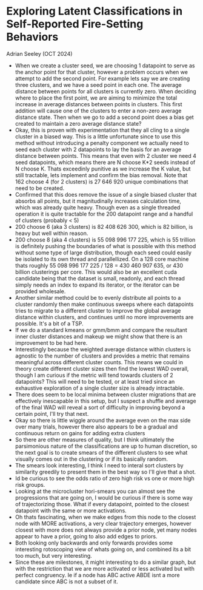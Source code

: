 # Exploring Latent Classifications in Self-Reported Fire-Setting Behaviors

Adrian Seeley (OCT 2024)

- When we create a cluster seed, we are choosing 1 datapoint to serve as the anchor point for that cluster, however a problem occurs when we attempt to add the second point. For example lets say we are creating three clusters, and we have a seed point in each one. The average distance between points for all clusters is currently zero. When deciding where to place the first point, we are aiming to minimize the total increase in average distances between points in clusters. This first addition will cause one of the clusters to enter a non-zero average distance state. Then when we go to add a second point does a bias get created to maintain a zero average distance state? 
- Okay, this is proven with experimentation that they all cling to a single cluster in a biased way. This is a little unfortunate since to use this method without introducing a penalty component we actually need to seed each cluster with 2 datapoints to lay the basis for an average distance between points. This means that even with 2 cluster we need 4 seed datapoints, which means there are N choose K*2 seeds instead of N choose K. Thats exceedinly punitive as we increase the K value, but still tractable, lets implement and confirm the bias removal. Note that 162 choose 4 (for 2 clusters) is 27 646 920 unique combinations that need to be created.
- Confirmed that this does remove the issue of a single biased cluster that absorbs all points, but it magnitudinally increases calculation time, which was already quite heavy. Though even as a single threaded operation it is quite tractable for the 200 datapoint range and a handful of clusters (probably < 5)
- 200 choose 6 (aka 3 clusters) is 82 408 626 300, which is 82 billion, is heavy but well within reason. 
- 200 choose 8 (aka 4 clusters) is 55 098 996 177 225, which is 55 trillion is definitely pushing the boundaries of what is possible with this method without some type of large distribution, though each seed could easily be isolated to its own thread and parallellized. On a 128 core machine thats roughly 55 098 996 177 225 / 128 = 430 460 907 635, or 430 billion clusterings per core. This would also be an excellent cuda candidate being that the dataset is small, readonly, and each thread simply needs an index to expand its iterator, or the iterator can be provided wholesale.
- Another similar method could be to evenly distribute all points to a cluster randomly then make continuous sweeps where each datapoints tries to migrate to a different cluster to improve the global average distance within clusters, and continues until no more improvements are possible. It's a bit of a TSP.
- If we do a standard kmeans or gmm/bmm and compare the resultant inner cluster distances and makeup we might show that there is an improvement to be had here.
- Interestingly because the weighted average distance within clusters is agnostic to the number of clusters and provides a metric that remains meaningful across different cluster counts. This means we could in theory create different cluster sizes then find the lowest WAD overall, though I am curious if the metric will tend towards clusters of 2 datapoints? This will need to be tested, or at least tried since an exhaustive exploration of a single cluster size is already intractable.
- There does seem to be local minima between cluster migrations that are effectively inescapable in this setup, but I suspect a shuffle and average of the final WAD will reveal a sort of difficulty in improving beyond a certain point, I'll try that next.
- Okay so there is little wiggle around the average even on the max side over many trials, however there also appears to be a gradual and continuous return on gains for adding extra clusters
- So there are other measures of quality, but I think ultimately the parsimonious nature of the classifications are up to human discretion, so the next goal is to create smears of the different clusters to see what visually comes out in the clustering or if its basically random.
- The smears look interesting, I think I need to interal sort clusters by similarity greedily to present them in the best way so I'll give that a shot.
- Id be curious to see the odds ratio of zero high risk vs one or more high risk groups.
- Looking at the microcluster hori-smears you can almost see the progressions that are going on, I would be curious if there is some way of trajectorizing those. What if every datapoint, pointed to the closest datapoint with the same or more activations.
- Oh thats fascinating, when we make edges from this node to the closest node with MORE activations, a very clear trajectory emerges, however closest with more does not always provide a prior node, yet many nodes appear to have a prior, going to also add edges to priors.
- Both looking only backwards and only forwards provides some interesting rotoscoping view of whats going on, and combined its a bit too much, but very interesting.
- Since these are milestones, it might interesting to do a similar graph, but with the restriction that we are more activated or less activated but with perfect congruency. Ie if a node has ABC active ABDE isnt a more candidate since ABC is not a subset of it.